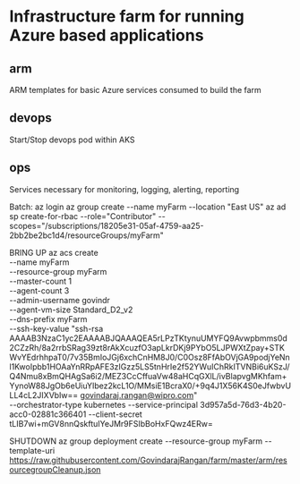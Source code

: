 # Infrastructure farm for running Azure based applications

## arm
ARM templates for basic Azure services consumed to build the farm

## devops
Start/Stop devops pod within AKS

## ops
Services necessary for monitoring, logging, alerting, reporting


Batch:
az login
az group create --name myFarm --location "East US"
az ad sp create-for-rbac --role="Contributor" --scopes="/subscriptions/18205e31-05af-4759-aa25-2bb2be2bc1d4/resourceGroups/myFarm"

BRING UP
az acs create \
    --name myFarm \
    --resource-group myFarm \
    --master-count 1 \
    --agent-count 3 \
    --admin-username govindr \
    --agent-vm-size Standard_D2_v2 \
    --dns-prefix myFarm \
    --ssh-key-value "ssh-rsa AAAAB3NzaC1yc2EAAAABJQAAAQEA5rLPzTKtynuUMYFQ9Avwpbmms0d2CZzRh/8a2rrbSRag39zt8rAkXcuzfO3apLkrDKj9PYbO5LJPWXtZpay+STKWvYEdrhhpaT0/7v35BmIoJGj6xchCnHM8J0/C0Osz8FfAbOVjGA9podjYeNnl1KwoIpbb1HOAaYnRRpAFE3zIGzz5LS5tnHrIe2f52YWuIChRkITVNBi6uKSzJ/Q4Nmu8xBmQHAgSa6i2/MEZ3CcCffuaVw48aHCqGXlL/ivBlapvgMKhfam+YynoW88JgOb6eUiuYIbez2kcL1O/MMsiE1BcraX0/+9q4J1X56K4S0eJfwbvULL4cL2JIXVbIw== govindaraj.rangan@wipro.com" \
    --orchestrator-type kubernetes 
    --service-principal 3d957a5d-76d3-4b20-acc0-02881c366401 
    --client-secret tLIB7wi+mGV8nnQskftuIYeJMr9FSIbBoHxFQwz4ERw=

SHUTDOWN
az group deployment create --resource-group myFarm --template-uri https://raw.githubusercontent.com/GovindarajRangan/farm/master/arm/resourcegroupCleanup.json